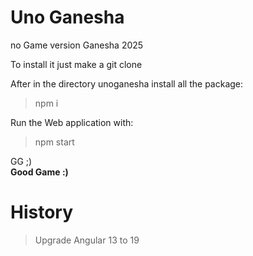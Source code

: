 # Uno Ganesha
no Game version Ganesha 2025

To install it just make a git clone

After in the directory unoganesha install all the package:
> npm i

Run the Web application with:
> npm start

GG ;) <br />
<b> Good Game :)</b>
 

# History 
> Upgrade Angular 13 to 19